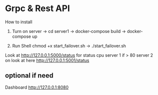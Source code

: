 
# Grpc & Rest API

How to install

1. Turn on server
-> cd server1
-> docker-compose build -> docker-compose up

2. Run Shell
chmod +x start_failover.sh -> 
./start_failover.sh


Look at http://127.0.0.1:5000/status for status cpu server 1
if > 80 server 2 on look at here http://127.0.0.1:5001/status

## optional if need

Dashboard http://127.0.0.1:8080
